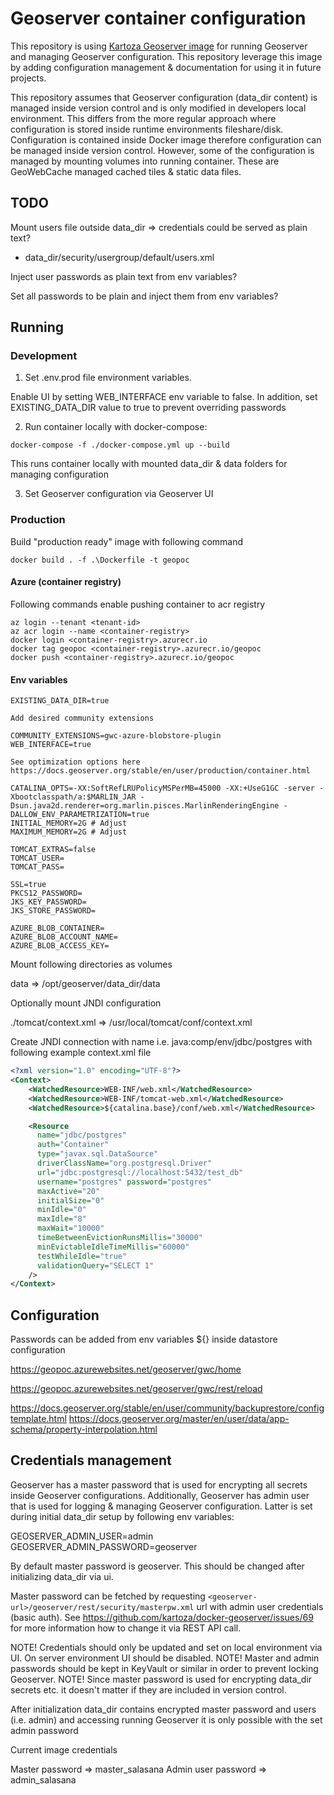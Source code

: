 # Geoserver container configuration

This repository is using [Kartoza Geoserver image](https://github.com/kartoza/docker-geoserver) for running Geoserver and managing Geoserver configuration. This repository leverage this image by adding configuration management & documentation for using it in future projects.

This repository assumes that Geoserver configuration (data_dir content) is managed inside version control and is only modified in developers local environment. This differs from the more regular approach where configuration is stored inside runtime environments fileshare/disk. Configuration is contained inside Docker image therefore configuration can be managed inside version control. However, some of the configuration is managed by mounting volumes into running container. These are GeoWebCache managed cached tiles & static data files.

## TODO

Mount users file outside data_dir => credentials could be served as plain text?
- data_dir/security/usergroup/default/users.xml

Inject user passwords as plain text from env variables?
<user enabled="true" name="admin" password="plain:${PASSWORD_FROM_ENV}"/>

Set all passwords to be plain and inject them from env variables?

## Running

### Development

1. Set .env.prod file environment variables.

Enable UI by setting WEB_INTERFACE env variable to false. In addition, set EXISTING_DATA_DIR value to true to prevent overriding passwords

2. Run container locally with docker-compose:

`docker-compose -f ./docker-compose.yml up --build`

This runs container locally with mounted data_dir & data folders for managing configuration

3. Set Geoserver configuration via Geoserver UI

### Production

Build "production ready" image with following command

```
docker build . -f .\Dockerfile -t geopoc
```

#### Azure (container registry)

Following commands enable pushing container to acr registry

```
az login --tenant <tenant-id>
az acr login --name <container-registry>
docker login <container-registry>.azurecr.io
docker tag geopoc <container-registry>.azurecr.io/geopoc
docker push <container-registry>.azurecr.io/geopoc
```

#### Env variables

```
EXISTING_DATA_DIR=true

Add desired community extensions

COMMUNITY_EXTENSIONS=gwc-azure-blobstore-plugin
WEB_INTERFACE=true

See optimization options here https://docs.geoserver.org/stable/en/user/production/container.html

CATALINA_OPTS=-XX:SoftRefLRUPolicyMSPerMB=45000 -XX:+UseG1GC -server -Xbootclasspath/a:$MARLIN_JAR -Dsun.java2d.renderer=org.marlin.pisces.MarlinRenderingEngine -DALLOW_ENV_PARAMETRIZATION=true
INITIAL_MEMORY=2G # Adjust
MAXIMUM_MEMORY=2G # Adjust

TOMCAT_EXTRAS=false
TOMCAT_USER=
TOMCAT_PASS=

SSL=true
PKCS12_PASSWORD=
JKS_KEY_PASSWORD=
JKS_STORE_PASSWORD=

AZURE_BLOB_CONTAINER=
AZURE_BLOB_ACCOUNT_NAME=
AZURE_BLOB_ACCESS_KEY=
```

Mount following directories as volumes

data => /opt/geoserver/data_dir/data

Optionally mount JNDI configuration

./tomcat/context.xml => /usr/local/tomcat/conf/context.xml

Create JNDI connection with name i.e. java:comp/env/jdbc/postgres with following example context.xml file

```xml
<?xml version="1.0" encoding="UTF-8"?>
<Context>
    <WatchedResource>WEB-INF/web.xml</WatchedResource>
    <WatchedResource>WEB-INF/tomcat-web.xml</WatchedResource>
    <WatchedResource>${catalina.base}/conf/web.xml</WatchedResource>

    <Resource
      name="jdbc/postgres"
      auth="Container"
      type="javax.sql.DataSource"
      driverClassName="org.postgresql.Driver"
      url="jdbc:postgresql://localhost:5432/test_db"
      username="postgres" password="postgres"
      maxActive="20"
      initialSize="0"
      minIdle="0"
      maxIdle="8"
      maxWait="10000"
      timeBetweenEvictionRunsMillis="30000"
      minEvictableIdleTimeMillis="60000"
      testWhileIdle="true"
      validationQuery="SELECT 1"
    />
</Context>
```

## Configuration

Passwords can be added from env variables ${} inside datastore configuration

https://geopoc.azurewebsites.net/geoserver/gwc/home

https://geopoc.azurewebsites.net/geoserver/gwc/rest/reload

https://docs.geoserver.org/stable/en/user/community/backuprestore/configtemplate.html
https://docs.geoserver.org/master/en/user/data/app-schema/property-interpolation.html

## Credentials management

Geoserver has a master password that is used for encrypting all secrets inside Geoserver configurations. Additionally, Geoserver has admin user that is used for logging & managing Geoserver configuration. Latter is set during initial data_dir setup by following env variables:

GEOSERVER_ADMIN_USER=admin
GEOSERVER_ADMIN_PASSWORD=geoserver

By default master password is geoserver. This should be changed after initializing data_dir via ui.

Master password can be fetched by requesting `<geoserver-url>/geoserver/rest/security/masterpw.xml` url with admin user credentials (basic auth). See https://github.com/kartoza/docker-geoserver/issues/69 for more information how to change it via REST API call.

NOTE! Credentials should only be updated and set on local environment via UI. On server environment UI should be disabled.
NOTE! Master and admin passwords should be kept in KeyVault or similar in order to prevent locking Geoserver.
NOTE! Since master password is used for encrypting data_dir secrets etc. it doesn't matter if they are included in version control.

After initialization data_dir contains encrypted master password and users (i.e. admin) and accessing running Geoserver it is only possible with the set admin password

Current image credentials

Master password => master_salasana
Admin user password => admin_salasana
